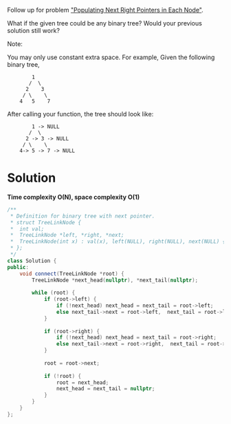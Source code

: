 Follow up for problem ["Populating Next Right Pointers in Each Node"](https://leetcode.com/problems/populating-next-right-pointers-in-each-node/).

What if the given tree could be any binary tree? Would your previous solution still work?

Note:

You may only use constant extra space.
For example,
Given the following binary tree,

```
        1
       /  \
      2    3
     / \    \
    4   5    7
```
                                                                      
After calling your function, the tree should look like:

```
        1 -> NULL
       /  \
      2 -> 3 -> NULL
     / \    \
    4-> 5 -> 7 -> NULL
```
                                                                      
# Solution
__Time complexity O(N), space complexity O(1)__

```cpp
/**
 * Definition for binary tree with next pointer.
 * struct TreeLinkNode {
 *  int val;
 *  TreeLinkNode *left, *right, *next;
 *  TreeLinkNode(int x) : val(x), left(NULL), right(NULL), next(NULL) {}
 * };
 */
class Solution {
public:
    void connect(TreeLinkNode *root) {
        TreeLinkNode *next_head(nullptr), *next_tail(nullptr);
        
        while (root) {
            if (root->left) {
                if (!next_head) next_head = next_tail = root->left;
                else next_tail->next = root->left,  next_tail = root->left;
            }
            
            if (root->right) {
                if (!next_head) next_head = next_tail = root->right;
                else next_tail->next = root->right,  next_tail = root->right;
            }
            
            root = root->next;
            
            if (!root) {
                root = next_head;
                next_head = next_tail = nullptr;
            }
        }
    }
};
```

